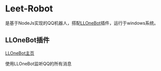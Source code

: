 # Leet-Robot
是基于NodeJs实现的QQ机器人，搭配[LLOneBot](https://llonebot.github.io/zh-CN/)插件，运行于windows系统。

## LLOneBot插件
[LLOneBot主页](https://llonebot.github.io/zh-CN/)

使用LLOneBot监听QQ的所有消息